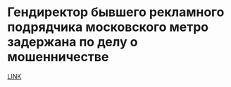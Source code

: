 # Гендиректор бывшего рекламного подрядчика московского метро задержана по делу о мошенничестве



[LINK](https://varlamov.ru/2725769.html)